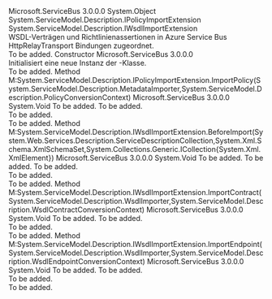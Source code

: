 <Type Name="HttpRelayTransportBindingElementImporter" FullName="Microsoft.ServiceBus.Description.HttpRelayTransportBindingElementImporter">
  <TypeSignature Language="C#" Value="public class HttpRelayTransportBindingElementImporter : System.ServiceModel.Description.IPolicyImportExtension, System.ServiceModel.Description.IWsdlImportExtension" />
  <TypeSignature Language="ILAsm" Value=".class public auto ansi beforefieldinit HttpRelayTransportBindingElementImporter extends System.Object implements class System.ServiceModel.Description.IPolicyImportExtension, class System.ServiceModel.Description.IWsdlImportExtension" />
  <TypeSignature Language="DocId" Value="T:Microsoft.ServiceBus.Description.HttpRelayTransportBindingElementImporter" />
  <TypeSignature Language="VB.NET" Value="Public Class HttpRelayTransportBindingElementImporter&#xA;Implements IPolicyImportExtension, IWsdlImportExtension" />
  <TypeSignature Language="F#" Value="type HttpRelayTransportBindingElementImporter = class&#xA;    interface IWsdlImportExtension&#xA;    interface IPolicyImportExtension" />
  <AssemblyInfo>
    <AssemblyName>Microsoft.ServiceBus</AssemblyName>
    <AssemblyVersion>3.0.0.0</AssemblyVersion>
  </AssemblyInfo>
  <Base>
    <BaseTypeName>System.Object</BaseTypeName>
  </Base>
  <Interfaces>
    <Interface>
      <InterfaceName>System.ServiceModel.Description.IPolicyImportExtension</InterfaceName>
    </Interface>
    <Interface>
      <InterfaceName>System.ServiceModel.Description.IWsdlImportExtension</InterfaceName>
    </Interface>
  </Interfaces>
  <Docs>
    <summary>WSDL-Verträgen und Richtlinienassertionen in Azure Service Bus HttpRelayTransport Bindungen zugeordnet.</summary>
    <remarks>To be added.</remarks>
  </Docs>
  <Members>
    <Member MemberName=".ctor">
      <MemberSignature Language="C#" Value="public HttpRelayTransportBindingElementImporter ();" />
      <MemberSignature Language="ILAsm" Value=".method public hidebysig specialname rtspecialname instance void .ctor() cil managed" />
      <MemberSignature Language="DocId" Value="M:Microsoft.ServiceBus.Description.HttpRelayTransportBindingElementImporter.#ctor" />
      <MemberSignature Language="VB.NET" Value="Public Sub New ()" />
      <MemberType>Constructor</MemberType>
      <AssemblyInfo>
        <AssemblyName>Microsoft.ServiceBus</AssemblyName>
        <AssemblyVersion>3.0.0.0</AssemblyVersion>
      </AssemblyInfo>
      <Parameters />
      <Docs>
        <summary>Initialisiert eine neue Instanz der <see cref="T:Microsoft.ServiceBus.Description.HttpRelayTransportBindingElementImporter" />-Klasse.</summary>
        <remarks>To be added.</remarks>
      </Docs>
    </Member>
    <Member MemberName="System.ServiceModel.Description.IPolicyImportExtension.ImportPolicy">
      <MemberSignature Language="C#" Value="void IPolicyImportExtension.ImportPolicy (System.ServiceModel.Description.MetadataImporter importer, System.ServiceModel.Description.PolicyConversionContext context);" />
      <MemberSignature Language="ILAsm" Value=".method hidebysig newslot virtual instance void System.ServiceModel.Description.IPolicyImportExtension.ImportPolicy(class System.ServiceModel.Description.MetadataImporter importer, class System.ServiceModel.Description.PolicyConversionContext context) cil managed" />
      <MemberSignature Language="DocId" Value="M:Microsoft.ServiceBus.Description.HttpRelayTransportBindingElementImporter.System#ServiceModel#Description#IPolicyImportExtension#ImportPolicy(System.ServiceModel.Description.MetadataImporter,System.ServiceModel.Description.PolicyConversionContext)" />
      <MemberSignature Language="VB.NET" Value="Sub ImportPolicy (importer As MetadataImporter, context As PolicyConversionContext) Implements IPolicyImportExtension.ImportPolicy" />
      <MemberType>Method</MemberType>
      <Implements>
        <InterfaceMember>M:System.ServiceModel.Description.IPolicyImportExtension.ImportPolicy(System.ServiceModel.Description.MetadataImporter,System.ServiceModel.Description.PolicyConversionContext)</InterfaceMember>
      </Implements>
      <AssemblyInfo>
        <AssemblyName>Microsoft.ServiceBus</AssemblyName>
        <AssemblyVersion>3.0.0.0</AssemblyVersion>
      </AssemblyInfo>
      <ReturnValue>
        <ReturnType>System.Void</ReturnType>
      </ReturnValue>
      <Parameters>
        <Parameter Name="importer" Type="System.ServiceModel.Description.MetadataImporter" />
        <Parameter Name="context" Type="System.ServiceModel.Description.PolicyConversionContext" />
      </Parameters>
      <Docs>
        <param name="importer">To be added.</param>
        <param name="context">To be added.</param>
        <summary>To be added.</summary>
        <remarks>To be added.</remarks>
      </Docs>
    </Member>
    <Member MemberName="System.ServiceModel.Description.IWsdlImportExtension.BeforeImport">
      <MemberSignature Language="C#" Value="void IWsdlImportExtension.BeforeImport (System.Web.Services.Description.ServiceDescriptionCollection wsdlDocuments, System.Xml.Schema.XmlSchemaSet xmlSchemas, System.Collections.Generic.ICollection&lt;System.Xml.XmlElement&gt; policy);" />
      <MemberSignature Language="ILAsm" Value=".method hidebysig newslot virtual instance void System.ServiceModel.Description.IWsdlImportExtension.BeforeImport(class System.Web.Services.Description.ServiceDescriptionCollection wsdlDocuments, class System.Xml.Schema.XmlSchemaSet xmlSchemas, class System.Collections.Generic.ICollection`1&lt;class System.Xml.XmlElement&gt; policy) cil managed" />
      <MemberSignature Language="DocId" Value="M:Microsoft.ServiceBus.Description.HttpRelayTransportBindingElementImporter.System#ServiceModel#Description#IWsdlImportExtension#BeforeImport(System.Web.Services.Description.ServiceDescriptionCollection,System.Xml.Schema.XmlSchemaSet,System.Collections.Generic.ICollection{System.Xml.XmlElement})" />
      <MemberSignature Language="VB.NET" Value="Sub BeforeImport (wsdlDocuments As ServiceDescriptionCollection, xmlSchemas As XmlSchemaSet, policy As ICollection(Of XmlElement)) Implements IWsdlImportExtension.BeforeImport" />
      <MemberType>Method</MemberType>
      <Implements>
        <InterfaceMember>M:System.ServiceModel.Description.IWsdlImportExtension.BeforeImport(System.Web.Services.Description.ServiceDescriptionCollection,System.Xml.Schema.XmlSchemaSet,System.Collections.Generic.ICollection{System.Xml.XmlElement})</InterfaceMember>
      </Implements>
      <AssemblyInfo>
        <AssemblyName>Microsoft.ServiceBus</AssemblyName>
        <AssemblyVersion>3.0.0.0</AssemblyVersion>
      </AssemblyInfo>
      <ReturnValue>
        <ReturnType>System.Void</ReturnType>
      </ReturnValue>
      <Parameters>
        <Parameter Name="wsdlDocuments" Type="System.Web.Services.Description.ServiceDescriptionCollection" />
        <Parameter Name="xmlSchemas" Type="System.Xml.Schema.XmlSchemaSet" />
        <Parameter Name="policy" Type="System.Collections.Generic.ICollection&lt;System.Xml.XmlElement&gt;" />
      </Parameters>
      <Docs>
        <param name="wsdlDocuments">To be added.</param>
        <param name="xmlSchemas">To be added.</param>
        <param name="policy">To be added.</param>
        <summary>To be added.</summary>
        <remarks>To be added.</remarks>
      </Docs>
    </Member>
    <Member MemberName="System.ServiceModel.Description.IWsdlImportExtension.ImportContract">
      <MemberSignature Language="C#" Value="void IWsdlImportExtension.ImportContract (System.ServiceModel.Description.WsdlImporter importer, System.ServiceModel.Description.WsdlContractConversionContext context);" />
      <MemberSignature Language="ILAsm" Value=".method hidebysig newslot virtual instance void System.ServiceModel.Description.IWsdlImportExtension.ImportContract(class System.ServiceModel.Description.WsdlImporter importer, class System.ServiceModel.Description.WsdlContractConversionContext context) cil managed" />
      <MemberSignature Language="DocId" Value="M:Microsoft.ServiceBus.Description.HttpRelayTransportBindingElementImporter.System#ServiceModel#Description#IWsdlImportExtension#ImportContract(System.ServiceModel.Description.WsdlImporter,System.ServiceModel.Description.WsdlContractConversionContext)" />
      <MemberSignature Language="VB.NET" Value="Sub ImportContract (importer As WsdlImporter, context As WsdlContractConversionContext) Implements IWsdlImportExtension.ImportContract" />
      <MemberType>Method</MemberType>
      <Implements>
        <InterfaceMember>M:System.ServiceModel.Description.IWsdlImportExtension.ImportContract(System.ServiceModel.Description.WsdlImporter,System.ServiceModel.Description.WsdlContractConversionContext)</InterfaceMember>
      </Implements>
      <AssemblyInfo>
        <AssemblyName>Microsoft.ServiceBus</AssemblyName>
        <AssemblyVersion>3.0.0.0</AssemblyVersion>
      </AssemblyInfo>
      <ReturnValue>
        <ReturnType>System.Void</ReturnType>
      </ReturnValue>
      <Parameters>
        <Parameter Name="importer" Type="System.ServiceModel.Description.WsdlImporter" />
        <Parameter Name="context" Type="System.ServiceModel.Description.WsdlContractConversionContext" />
      </Parameters>
      <Docs>
        <param name="importer">To be added.</param>
        <param name="context">To be added.</param>
        <summary>To be added.</summary>
        <remarks>To be added.</remarks>
      </Docs>
    </Member>
    <Member MemberName="System.ServiceModel.Description.IWsdlImportExtension.ImportEndpoint">
      <MemberSignature Language="C#" Value="void IWsdlImportExtension.ImportEndpoint (System.ServiceModel.Description.WsdlImporter importer, System.ServiceModel.Description.WsdlEndpointConversionContext context);" />
      <MemberSignature Language="ILAsm" Value=".method hidebysig newslot virtual instance void System.ServiceModel.Description.IWsdlImportExtension.ImportEndpoint(class System.ServiceModel.Description.WsdlImporter importer, class System.ServiceModel.Description.WsdlEndpointConversionContext context) cil managed" />
      <MemberSignature Language="DocId" Value="M:Microsoft.ServiceBus.Description.HttpRelayTransportBindingElementImporter.System#ServiceModel#Description#IWsdlImportExtension#ImportEndpoint(System.ServiceModel.Description.WsdlImporter,System.ServiceModel.Description.WsdlEndpointConversionContext)" />
      <MemberSignature Language="VB.NET" Value="Sub ImportEndpoint (importer As WsdlImporter, context As WsdlEndpointConversionContext) Implements IWsdlImportExtension.ImportEndpoint" />
      <MemberType>Method</MemberType>
      <Implements>
        <InterfaceMember>M:System.ServiceModel.Description.IWsdlImportExtension.ImportEndpoint(System.ServiceModel.Description.WsdlImporter,System.ServiceModel.Description.WsdlEndpointConversionContext)</InterfaceMember>
      </Implements>
      <AssemblyInfo>
        <AssemblyName>Microsoft.ServiceBus</AssemblyName>
        <AssemblyVersion>3.0.0.0</AssemblyVersion>
      </AssemblyInfo>
      <ReturnValue>
        <ReturnType>System.Void</ReturnType>
      </ReturnValue>
      <Parameters>
        <Parameter Name="importer" Type="System.ServiceModel.Description.WsdlImporter" />
        <Parameter Name="context" Type="System.ServiceModel.Description.WsdlEndpointConversionContext" />
      </Parameters>
      <Docs>
        <param name="importer">To be added.</param>
        <param name="context">To be added.</param>
        <summary>To be added.</summary>
        <remarks>To be added.</remarks>
      </Docs>
    </Member>
  </Members>
</Type>